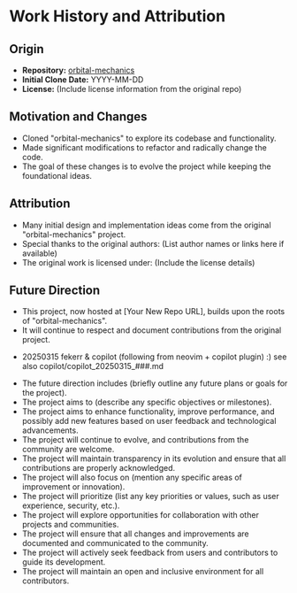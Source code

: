 # Work History and Attribution

## Origin
- **Repository:** [orbital-mechanics](https://github.com/original/orbital-mechanics)
- **Initial Clone Date:** YYYY-MM-DD
- **License:** (Include license information from the original repo)

## Motivation and Changes
- Cloned "orbital-mechanics" to explore its codebase and functionality.
- Made significant modifications to refactor and radically change the code.
- The goal of these changes is to evolve the project while keeping the foundational ideas.

## Attribution
- Many initial design and implementation ideas come from the original "orbital-mechanics" project.
- Special thanks to the original authors: (List author names or links here if available)
- The original work is licensed under: (Include the license details)

## Future Direction
- This project, now hosted at [Your New Repo URL], builds upon the roots of "orbital-mechanics".
- It will continue to respect and document contributions from the original project.

* 20250315 fekerr & copilot
(following from neovim + copilot plugin) :)
see also copilot/copilot_20250315_###.md

- The future direction includes (briefly outline any future plans or goals for the project).
- The project aims to (describe any specific objectives or milestones).
- The project aims to enhance functionality, improve performance, and possibly add new features based on user feedback and technological advancements.
- The project will continue to evolve, and contributions from the community are welcome.
- The project will maintain transparency in its evolution and ensure that all contributions are properly acknowledged.
- The project will also focus on (mention any specific areas of improvement or innovation).
- The project will prioritize (list any key priorities or values, such as user experience, security, etc.).
- The project will explore opportunities for collaboration with other projects and communities.
- The project will ensure that all changes and improvements are documented and communicated to the community.
- The project will actively seek feedback from users and contributors to guide its development.
- The project will maintain an open and inclusive environment for all contributors.
